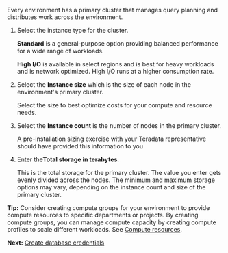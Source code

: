Every environment has a primary cluster that manages query planning and distributes work across the environment.

1.  Select the instance type for the cluster.

    **Standard** is a general-purpose option providing balanced performance for a wide range of workloads.

    **High I/O** is available in select regions and is best for heavy workloads and is network optimized. High I/O runs at a higher consumption rate.


1.  Select the **Instance size** which is the size of each node in the environment's primary cluster.

    Select the size to best optimize costs for your compute and resource needs.


1.  Select the **Instance count** is the number of nodes in the primary cluster.

    A pre-installation sizing exercise with your Teradata representative should have provided this information to you


1.  Enter the**Total storage in terabytes**.

    This is the total storage for the primary cluster. The value you enter gets evenly divided across the nodes. The minimum and maximum storage options may vary, depending on the instance count and size of the primary cluster.


**Tip:** Consider creating compute groups for your environment to provide compute resources to specific departments or projects. By creating compute groups, you can manage compute capacity by creating compute profiles to scale different workloads. See [Compute resources](qlu1714845432088.md).

**Next:** [Create database credentials](czl1721069081260.md)

